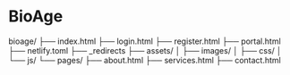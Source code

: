 # BioAge
bioage/
├── index.html
├── login.html
├── register.html
├── portal.html
├── netlify.toml
├── _redirects
├── assets/
│   ├── images/
│   ├── css/
│   └── js/
└── pages/
    ├── about.html
    ├── services.html
    ├── contact.html